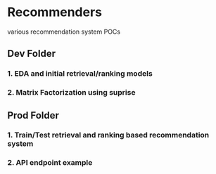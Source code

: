 # Recommenders
various recommendation system POCs

## Dev Folder

### 1. EDA and initial retrieval/ranking models

### 2. Matrix Factorization using suprise


## Prod Folder

### 1. Train/Test retrieval and ranking based recommendation system

### 2. API endpoint example

